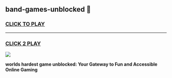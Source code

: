 
## band-games-unblocked 👋
<h3>
<a href="https://premium.freeplayer.one?title=band-games-unblocked&ref=14F">CLICK TO PLAY</a></h3>
<hr>

<h3>
<a href="https://premium.freeplayer.one?title=band-games-unblocked&ref=14F">CLICK 2 PLAY</a>
  
</h3>

<a href="https://premium.freeplayer.one?title=band-games-unblocked&ref=12F/"><img src="https://clearcache.store/games.png"></a>


**worlds hardest game unblocked: Your Gateway to Fun and Accessible Online Gaming**
